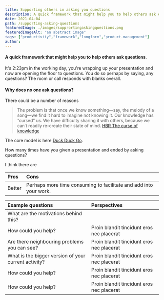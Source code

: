 ```yaml
---
title: Supporting others in asking you questions
description: A quick framework that might help you to help others ask questions.
date: 2021-04-04
path: /supporting-asking-questions
featuredImage: ./images/supprortingaskingquestions.png
featuredImageAlt: "an abstract image"
tags: ["productivity","framework","longform","product-management"]
author:
---
```


#### A quick framework that might help you to help others ask questions.

It's 2:23pm in the working day, you're wrapping up your presentation and now are opening the floor to questions. You do so perhaps by saying, any questions? The room or call responds with blanks overall.

#### Why does no one ask questions?
There could be a number of reasons

>The problem is that once we know something—say, the melody of a song—we find it hard to imagine not knowing it. Our knowledge has “cursed” us. We have difficulty sharing it with others, because we can’t readily re-create their state of mind. [HBR The curse of knowledge](https://hbr.org/2006/12/the-curse-of-knowledge)

The core model is here [Duck Duck Go](https://umanitoba.ca/admin/human_resources/change/media/the-art-of-powerful-questions.pdf "The PDF").

How many times have you given a presentation and ended by asking questions?

I think there are

| Pros   | Cons                                                              |
|:-------|:------------------------------------------------------------------|
| Better | Perhaps more time consuming to facilitate and add into your work. |


| Example questions                                    | Perspectives                              |
|:-----------------------------------------------------|:------------------------------------------|
| What are the motivations behind this?                |                                           |
| How could you help?                                  | Proin blandit tincidunt eros nec placerat |
| Are there neighbouring problems you can see?         | Proin blandit tincidunt eros nec placerat |
| What is the bigger version of your current activity? | Proin blandit tincidunt eros nec placerat |
| How could you help?                                  | Proin blandit tincidunt eros nec placerat |
| How could you help?                                  | Proin blandit tincidunt eros nec placerat |
